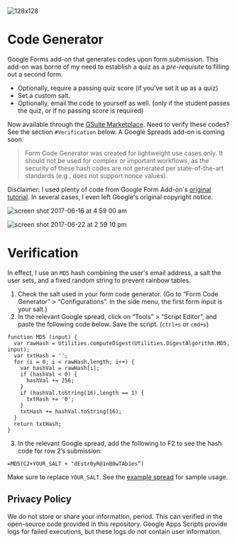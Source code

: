 ![128x128](https://user-images.githubusercontent.com/2068077/27226478-1f04d1d0-5254-11e7-95b7-00ebe45def79.png)

# Code Generator
Google Forms add-on that generates codes upon form submission. This add-on was borne of my need to establish a quiz as a *pre-requisite* to filling out a second form.

- Optionally, require a passing quiz score (if you've set it up as a quiz)
- Set a custom salt.
- Optionally, email the code to yourself as well. (only if the student passes the quiz, or if no passing score is required)

Now available through the [GSuite Marketplace](https://gsuite.google.com/marketplace/app/form_code_generator/796344568436). Need to verify these codes? See the section `#Verification` below. A Google Spreads add-on is coming soon.

> Form Code Generator was created for lightweight use cases only. It should not be used for complex or important workflows, as the security of these hash codes are not generated per state-of-the-art standards (e.g., does not support nonce values).

Disclaimer: I used plenty of code from Google Form Add-on's [original tutorial](https://developers.google.com/apps-script/quickstart/forms-add-on). In several cases, I even left Google's original copyright notice.

![screen shot 2017-06-16 at 4 59 00 am](https://user-images.githubusercontent.com/2068077/27226486-27bb1f64-5254-11e7-88cc-72a307145535.png)

![screen shot 2017-06-22 at 2 59 10 pm](https://user-images.githubusercontent.com/2068077/27457941-6941911e-575b-11e7-9ce0-b7ccae058229.png)

# Verification

In effect, I use an `MD5` hash combining the user's email address, a salt the user sets, and a fixed random string to prevent rainbow tables.

1. Check the salt used in your form code generator. (Go to “Form Code Generator” > “Configurations”. In the side menu, the first form input is your salt.)
2. In the relevant Google spread, click on “Tools” > “Script Editor”, and paste the following code below. Save the script. (`ctrl+s` or `cmd+s`)

````
function MD5 (input) {
  var rawHash = Utilities.computeDigest(Utilities.DigestAlgorithm.MD5, input);
  var txtHash = '';
  for (i = 0; i < rawHash.length; i++) {
    var hashVal = rawHash[i];
    if (hashVal < 0) {
      hashVal += 256;
    }
    if (hashVal.toString(16).length == 1) {
      txtHash += '0';
    }
    txtHash += hashVal.toString(16);
  }
  return txtHash;
}
````

3. In the relevant Google spread, add the following to F2 to see the hash code for row 2’s submission:

```
=MD5(C2+YOUR_SALT + "dEstr0yR@1nB0wTAb1es”)
```

Make sure to replace `YOUR_SALT`. See the [example spread](https://docs.google.com/spreadsheets/d/1-70oFCHEGJjd0QFkSKCjqgsNVnaQxOkHFWwZyh5gAjo/edit?usp=sharing) for sample usage.

## Privacy Policy

We do not store or share your information, period. This can verified in the open-source code provided in this repository. Google Apps Scripts provide logs for failed executions, but these logs do not contain user information.

